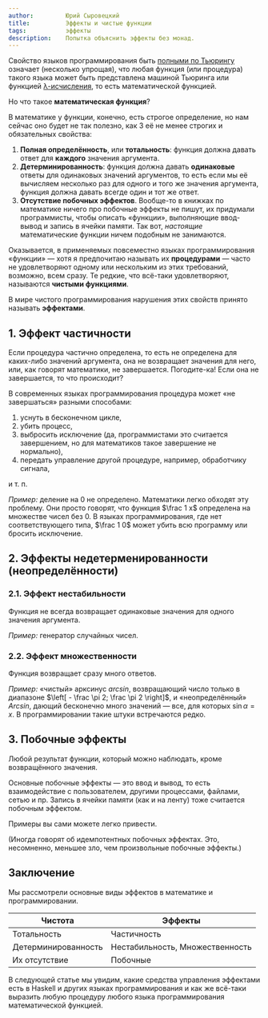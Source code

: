 ```yaml
---
author:         Юрий Сыровецкий
title:          Эффекты и чистые функции
tags:           эффекты
description:    Попытка объяснить эффекты без монад.
---
```


Свойство языков программирования быть
[полными по Тьюрингу](https://ru.wikipedia.org/wiki/Полнота_по_Тьюрингу)
означает (несколько упрощая),
что любая функция (или процедура) такого языка может быть представлена машиной
Тьюринга или функцией
[λ-исчисления](https://ru.wikipedia.org/wiki/Лямбда-исчисление),
то есть математической функцией.

Но что такое **математическая функция**?

В математике у функции, конечно, есть строгое определение,
но нам сейчас оно будет не так полезно,
как 3 её не менее строгих и обязательных свойства:

1.  **Полная определённость**, или **тотальность**:
    функция должна давать ответ для **каждого** значения аргумента.
2.  **Детерминированность**:
    функция должна давать **одинаковые** ответы для одинаковых значений
    аргументов,
    то есть если мы её вычисляем несколько раз для одного и того же значения
    аргумента,
    функция должна давать всегде один и тот же ответ.
3.  **Отсутствие побочных эффектов**.
    Вообще-то в книжках по математике ничего про побочные эффекты не пишут,
    их придумали программисты, чтобы описать «функции»,
    выполняющие ввод-вывод и запись в ячейки памяти.
    Так вот, _настоящие_ математические функции ничем подобным не занимаются.

Оказывается, в применяемых повсеместно языках программирования «функции»&nbsp;—
хотя я предпочитаю называть их **процедурами**&nbsp;—
часто не удовлетворяют одному или нескольким из этих требований, возможно,
всем сразу.
Те редкие, что всё-таки удовлетворяют, называются **чистыми функциями**.

В мире чистого программирования нарушения этих свойств принято называть
**эффектами**.

## 1. Эффект частичности

Если процедура частично определена,
то есть не определена для каких-либо значений аргумента,
она не возвращает значения для него, или, как говорят математики,
не завершается.
Погодите-ка! Если она не завершается, то что происходит?

В современных языках программирования процедура может «не завершаться» разными
способами:

1.  уснуть в бесконечном цикле,
2.  убить процесс,
3.  выбросить исключение
    (да, программистами это считается завершением,
    но для математиков такое завершение не нормально),
4.  передать управление другой процедуре, например, обработчику сигнала,

и т. п.

_Пример:_ деление на 0 не определено. Математики легко обходят эту проблему.
Они просто говорят, что функция $\frac 1 x$ определена на множестве чисел без 0.
В языках программирования, где нет соответствующего типа,
$\frac 1 0$ может убить всю программу или бросить исключение.

## 2. Эффекты недетерменированности (неопределённости)

### 2.1. Эффект нестабильности

Функция не всегда возвращает одинаковые значения для одного значения
аргумента.

_Пример:_ генератор случайных чисел.

### 2.2. Эффект множественности

Функция возвращает сразу много ответов.

_Пример:_ «чистый» арксинус _arcsin_,
возвращающий число только в диапазоне
$\left[ - \frac \pi 2; \frac \pi 2 \right]$,
и «неопределённый» _Arcsin_, дающий бесконечно много значений — все,
для которых $\sin \alpha = x$.
В программировании такие штуки встречаются редко.

## 3. Побочные эффекты

Любой результат функции, который можно наблюдать, кроме возвращённого значения.

Основные побочные эффекты&nbsp;— это ввод и вывод,
то есть взаимодействие с пользователем, другими процессами, файлами,
сетью и пр.
Запись в ячейки памяти (как и на ленту) тоже считается побочным эффектом.

Примеры вы сами можете легко привести.

(Иногда говорят об идемпотентных побочных эффектах.
Это, несомненно, меньшее зло, чем произвольные побочные эффекты.)

## Заключение

Мы рассмотрели основные виды эффектов в математике и программировании.

| Чистота | Эффекты |
|---------|---------|
| Тотальность | Частичность |
| Детерминированность | Нестабильность, Множественность |
| Их отсутствие | Побочные |

В следующей статье мы увидим,
какие средства управления эффектами есть в Haskell и других языках
программирования и как же всё-таки выразить любую процедуру любого языка
программирования математической функцией.
